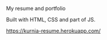 My resume and portfolio

Built with HTML, CSS and part of JS.

https://kurnia-resume.herokuapp.com/
